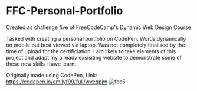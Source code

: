 # FFC-Personal-Portfolio

Created as challenge five of FreeCodeCamp's Dynamic Web Design Course

Tasked with creating a personal portfolio on CodePen.
Words dynamically on mobile but best viewed via laptop. Was not completely finalised by the time of upload for the certificiation.
I am likely to take elements of this project and adapt my already exsisiting website to demonstrate some of these new skills I have learnt.

Originally made using CodePen, Link: https://codepen.io/emilyf99/full/wveqpjw
![fcc5](https://user-images.githubusercontent.com/72047699/133952415-ef6c151b-d22a-47fb-a025-27790b5ac924.PNG)
